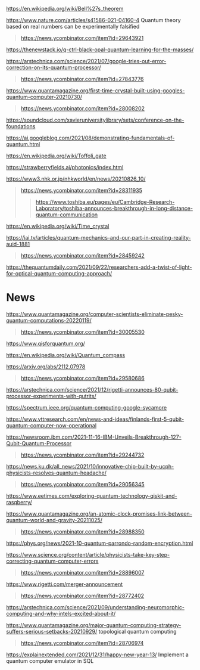 https://en.wikipedia.org/wiki/Bell%27s_theorem

https://www.nature.com/articles/s41586-021-04160-4 Quantum theory based on real numbers can be experimentally falsified
> https://news.ycombinator.com/item?id=29643921

https://thenewstack.io/q-ctrl-black-opal-quantum-learning-for-the-masses/

https://arstechnica.com/science/2021/07/google-tries-out-error-correction-on-its-quantum-processor/
> https://news.ycombinator.com/item?id=27843776

https://www.quantamagazine.org/first-time-crystal-built-using-googles-quantum-computer-20210730/
> https://news.ycombinator.com/item?id=28008202

https://soundcloud.com/xavieruniversitylibrary/sets/conference-on-the-foundations

https://ai.googleblog.com/2021/08/demonstrating-fundamentals-of-quantum.html

https://en.wikipedia.org/wiki/Toffoli_gate

https://strawberryfields.ai/photonics/index.html

https://www3.nhk.or.jp/nhkworld/en/news/20210826_10/
> https://news.ycombinator.com/item?id=28311935
> > https://www.toshiba.eu/pages/eu/Cambridge-Research-Laboratory/toshiba-announces-breakthrough-in-long-distance-quantum-communication 

https://en.wikipedia.org/wiki/Time_crystal

https://iai.tv/articles/quantum-mechanics-and-our-part-in-creating-reality-auid-1881
> https://news.ycombinator.com/item?id=28459242

https://thequantumdaily.com/2021/09/22/researchers-add-a-twist-of-light-for-optical-quantum-computing-approach/

# News
https://www.quantamagazine.org/computer-scientists-eliminate-pesky-quantum-computations-20220119/
> https://news.ycombinator.com/item?id=30005530

https://www.qisforquantum.org/

https://en.wikipedia.org/wiki/Quantum_compass

https://arxiv.org/abs/2112.07978
> https://news.ycombinator.com/item?id=29580686

https://arstechnica.com/science/2021/12/rigetti-announces-80-qubit-processor-experiments-with-qutrits/

https://spectrum.ieee.org/quantum-computing-google-sycamore

https://www.vttresearch.com/en/news-and-ideas/finlands-first-5-qubit-quantum-computer-now-operational

https://newsroom.ibm.com/2021-11-16-IBM-Unveils-Breakthrough-127-Qubit-Quantum-Processor
> https://news.ycombinator.com/item?id=29244732

https://news.ku.dk/all_news/2021/10/innovative-chip-built-by-ucph-physicists-resolves-quantum-headache/
> https://news.ycombinator.com/item?id=29056345

https://www.eetimes.com/exploring-quantum-technology-qiskit-and-rasqberry/

https://www.quantamagazine.org/an-atomic-clock-promises-link-between-quantum-world-and-gravity-20211025/
> https://news.ycombinator.com/item?id=28988350

https://phys.org/news/2021-10-quantum-parrondo-random-encryption.html

https://www.science.org/content/article/physicists-take-key-step-correcting-quantum-computer-errors
> https://news.ycombinator.com/item?id=28896007

https://www.rigetti.com/merger-announcement
> https://news.ycombinator.com/item?id=28772402

https://arstechnica.com/science/2021/09/understanding-neuromorphic-computing-and-why-intels-excited-about-it/

https://www.quantamagazine.org/major-quantum-computing-strategy-suffers-serious-setbacks-20210929/ topological quantum computing
> https://news.ycombinator.com/item?id=28706974

https://explainextended.com/2021/12/31/happy-new-year-13/ Implement a quantum computer emulator in SQL